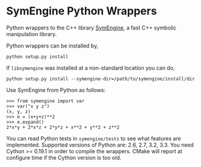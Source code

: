 # SymEngine Python Wrappers

Python wrappers to the C++ library [SymEngine](https://github.com/sympy/symengine),
a fast C++ symbolic manipulation library.

Python wrappers can be installed by,

    python setup.py install

If `libsymengine` was installed at a non-standard location you can do,

    python setup.py install --symengine-dir=/path/to/symengine/install/dir

Use SymEngine from Python as follows:

    >>> from symengine import var
    >>> var("x y z")
    (x, y, z)
    >>> e = (x+y+z)**2
    >>> e.expand()
    2*x*y + 2*x*z + 2*y*z + x**2 + y**2 + z**2

You can read Python tests in `symengine/tests` to see what features are
implemented. Supported versions of Python are: 2.6, 2.7, 3.2, 3.3.
You need Cython >= 0.19.1 in order to compile the wrappers. CMake
will report at configure time if the Cython version is too old.
